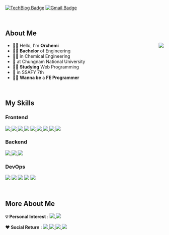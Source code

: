 <!-- ![soft](https://capsule-render.vercel.app/api?height=80&type=soft&color=2c2e32&text="가슴이%20뛰는%20일을%20하러%20이%20곳에%20오다"&fontColor=ffbf00&fontSize=30) -->

[![TechBlog Badge](https://img.shields.io/badge/Tech_Blog-2c2e32?style=flat&logo=GitHub&logoColor=ffbf00)](https://orchemi.github.io/) [![Gmail Badge](https://img.shields.io/badge/Gmail-D14836?style=flat&logo=Gmail&logoColor=white)](mailto:tmdgns971126@gmail.com)

<br>

## About Me

<div>

<img align='right' src="http://mazassumnida.wtf/api/v2/generate_badge?boj=tmdgns1126">

- 🙋‍♂️ Hello, I'm **Orchemi**
- 👨‍🎓 **Bachelor** of Engineering
- 👨‍🔬 in Chemical Engineering
- 🏫 at Chungnam National University
- 👨‍💻 **Studying** Web Programming
- 🏫 in SSAFY 7th
- 🦸‍♂️ **Wanna be** a **FE Programmer**

</div>

<br>

## My Skills

<!-- https://github.com/topics/ -->

<!-- ### 💪 I'm good at

<br> -->

<!-- 
### Editer

![Visual Studio Code](https://img.shields.io/badge/Visual_Studio_Code-007ACC?style=flat&logo=VisualStudioCode&logoColor=white)
![Intellij IDEA](https://img.shields.io/badge/IntelliJ-IDEA-494c4f?style=flat&logo=IntelliJIDEA&logoColor=white)
![PyCharm](https://img.shields.io/badge/PyCharm-30a14e?style=flat&logo=PyCharm&logoColor=white)
<a>
<img src="https://img.shields.io/badge/Jupyter Notebook-F37626?style=flat&logo=Jupyter&logoColor=white"> <!-- Jupyter Notebook
</a>
-->

### Frontend

<!-- <a href="https://orchemi.github.io/blogdev/Blog_How-To-Use-Markdown/">
<img src="https://img.shields.io/badge/Markdown-392F31?logo=Markdown&logoColor=white"> Markdown 
</a> -->
<a href="https://orchemi.github.io/categories/html">
<img src="https://img.shields.io/badge/HTML5-E34F26?style=flat&logo=HTML5&logoColor=white"> <!-- HTML5 -->
</a>
<!-- <a href="https://orchemi.github.io/blogdev/Blog_Liquid_study/">
<img src="https://img.shields.io/badge/-💧%20Liquid-blue"> Liquid
</a> -->
<a href="https://orchemi.github.io/categories/css">
<img src="https://img.shields.io/badge/CSS3-1572B6?style=flat&logo=CSS3&logoColor=white"> <!-- CSS3 -->
</a>
<a href="https://orchemi.github.io/categories/bootstrap">
<img src="https://img.shields.io/badge/Bootstrap-7952B3?style=flat&logo=Bootstrap&logoColor=white"> <!-- Bootstrap -->
</a>
<img src="https://img.shields.io/badge/Figma-f07050?style=flat&logo=Figma&logoColor=white"> <!-- Figma -->
<a href="https://orchemi.github.io/categories/js">
  <img src="https://img.shields.io/badge/JavaScript-F7DF1E?style=flat&logo=JavaScript&logoColor=black"> 
</a> <!-- JavaScript -->
<a href="https://orchemi.github.io/categories/ts">
  <img src="https://img.shields.io/badge/TypeScript-2f75c0?style=flat&logo=TypeScript&logoColor=white"> 
</a> <!-- TypeScript -->
<a href="https://orchemi.github.io/categories/scss">
<img src="https://img.shields.io/badge/SCSS-ff69b4?style=flat&logo=Sass&logoColor=white"> <!-- SCSS -->
</a>
<a href="https://orchemi.github.io/categories/vue">
  <img src="https://img.shields.io/badge/Vue3-41b883?style=flat&logo=Vuedotjs&logoColor=white"> 
</a> <!-- Vue.js -->
<a href="https://orchemi.github.io/categories/vue">
  <img src="https://img.shields.io/badge/React-00c8ff?style=flat&logo=React&logoColor=white"> 
</a> <!-- React -->

### Backend

<a href="https://orchemi.github.io/categories/python_lang">
<img src="https://img.shields.io/badge/Python-3766AB?style=flat&logo=Python&logoColor=white"> <!-- Python -->
</a>
<a href="https://orchemi.github.io/categories/django">
<img src="https://img.shields.io/badge/Django-0c4b33?style=flat&logo=Django&logoColor=white"> <!-- Django -->
</a>
<img src="https://img.shields.io/badge/Node.js-7fc728?style=flat&logo=node.js&logoColor=white"> <!-- node.js -->

### DevOps

<img src="https://img.shields.io/badge/git-e84c31?style=flat&logo=git&logoColor=white"> <!-- git --> <img src="https://img.shields.io/badge/GitHub-1b242b?style=flat&logo=github&logoColor=white"> <!-- github --> <img src="https://img.shields.io/badge/GitLab-1b242b?style=flat&logo=gitlab&logoColor=white"> <!-- gitlab --> <img src="https://img.shields.io/badge/Notion-ffffff?style=flat&logo=Notion&logoColor=black"> <!-- Notion --> <img src="https://img.shields.io/badge/JIRA-2583fe?style=flat&logo=JIRA&logoColor=white"> <!-- JIRA -->


<br>

<!-- ### 🤩 I'll learn

<br> -->

## More About Me

<!-- <img align='right' src="https://github-readme-stats.vercel.app/api?username=orchemi&show_icons=true" height="160"> -->

**💡 Personal Interest** : 
<a href="https://orchemi.github.io/categories/blogdev">
  <img src="https://img.shields.io/badge/-%F0%9F%94%A7%20GitHub%20Page%20Customizing-2c2e32">
</a> <img src="https://img.shields.io/badge/-%F0%9F%94%A9%20Office%20Automation-lightgrey">

**:heart: Social Return** : 
<a href="https://orchemi.github.io/categories/psr">
  <img src="https://img.shields.io/badge/-%F0%9F%92%AA%20Volunteer-important">
</a>
<a href="https://orchemi.github.io/categories/psr">
  <img src="https://img.shields.io/badge/-%F0%9F%92%9A%20Organ--donation-green">
</a>
<a href="https://orchemi.github.io/categories/psr">
  <img src="https://img.shields.io/badge/-%F0%9F%A9%B8%20Blood--donation-red">
</a>
<a href="https://orchemi.github.io/categories/psr">
  <img src="https://img.shields.io/badge/-%F0%9F%92%B0%20Donation-yellow">
</a>

<!--

🏫 <b>Career</b> <br>

  * 📍 충남대학교 제 51대 공과대학 학생회 사무차장(2019)<br>
  * 📍 충남대학교 교내봉사단(2019)<br>
  * 📍 충남대학교 제 6대 응용화학공학과 학생회장(2020)<br>
-->

